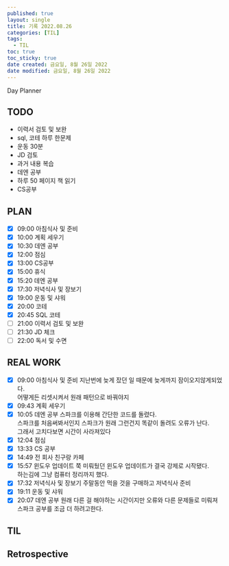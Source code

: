 ```yaml
---
published: true
layout: single
title: 기록 2022.08.26
categories: [TIL]
tags:
  - TIL
toc: true
toc_sticky: true
date created: 금요일, 8월 26일 2022
date modified: 금요일, 8월 26일 2022
---
```

Day Planner

## TODO
- 이력서 검토 및 보완
- sql, 코테 하루 한문제
- 운동 30분
- JD 검토
- 과거 내용 복습
- 데엔 공부
- 하루 50 페이지 책 읽기
- CS공부

## PLAN
- [x] 09:00 아침식사 및 준비
- [x] 10:00 계획 세우기
- [x] 10:30 데엔 공부
- [x] 12:00 점심
- [x] 13:00 CS공부
- [x] 15:00 휴식
- [x] 15:20 데엔 공부
- [x] 17:30 저녁식사 및 장보기
- [x] 19:00 운동 및 샤워
- [x] 20:00 코테
- [x] 20:45 SQL 코테
- [ ] 21:00 이력서 검토 및 보완
- [ ] 21:30 JD 체크
- [ ] 22:00 독서 및 수면

## REAL WORK
- [x] 09:00 아침식사 및 준비
      지난번에 늦게 잤던 일 때문에 늦게까지 잠이오지않게되었다.  
      어떻게든 리셋시켜서 원래 패턴으로 바꿔야지  
- [x] 09:43 계획 세우기
- [x] 10:05 데엔 공부
      스파크를 이용해 간단한 코드를 돌렸다.  
      스파크를 처음써봐서인지 스파크가 원래 그런건지 똑같이 돌려도 오류가 난다.  
      그래서 고치다보면 시간이 사라져있다
- [x] 12:04 점심
- [x] 13:33 CS 공부
- [x] 14:49 전 회사 친구랑 카페
- [x] 15:57 윈도우 업데이트
      쭉 미뤄뒀던 윈도우 업데이트가 결국 강제로 시작됐다.  
      하는김에 그냥 컴퓨터 정리까지 했다.
- [x] 17:32 저녁식사 및 장보기
      주말동안 먹을 것을 구매하고 저녁식사 준비
- [x] 19:11 운동 및 샤워
- [x] 20:07 데엔 공부
      원래 다른 걸 해야하는 시간이지만 오류와 다른 문제들로 미뤄져 스파크 공부를 조금 더 하려고한다.

## TIL

## Retrospective
